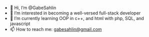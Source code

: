 - 👋 Hi, I’m @GabeSahlin
- 👀 I’m interested in becoming a well-versed full-stack developer
- 🌱 I’m currently learning OOP in c++, and html with php, SQL, and javascript
- 📫 How to reach me: gabesahlin@gmail.com

<!---
GabeSahlin/GabeSahlin is a ✨ special ✨ repository because its `README.md` (this file) appears on your GitHub profile.
You can click the Preview link to take a look at your changes.
--->
